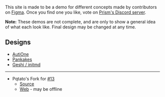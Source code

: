 This site is made to be a demo for different concepts made by contributors on [Figma](https://www.figma.com/file/tyosVKuUxF3RoUpEbUiQBD/%F0%9F%8C%88-PRISM). Once you find one you like, vote on [Prism's Discord server](https://discord.gg/prismlauncher).

**Note:** These demos are not complete, and are only to show a general idea of what each look like. Final design may be changed at any time.

## Designs

* [AutiOne](autione.html)
* [Pankakes](pankakes.html)
* [Geshi / initmd](geshi.html)

---

* Pqtato's Fork for [#13](https://github.com/PrismLauncher/prismlauncher.github.io/pull/13)
  * [Source](https://github.com/jschenke488/prismlauncher.github.io)
  * [Web](https://homelab.pqtato.pw) - may be offline
